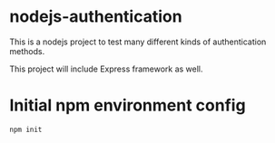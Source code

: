 # nodejs-authentication

This is a nodejs project to test many different kinds of authentication methods.

This project will include Express framework as well.

# Initial npm environment config

```
npm init
```
